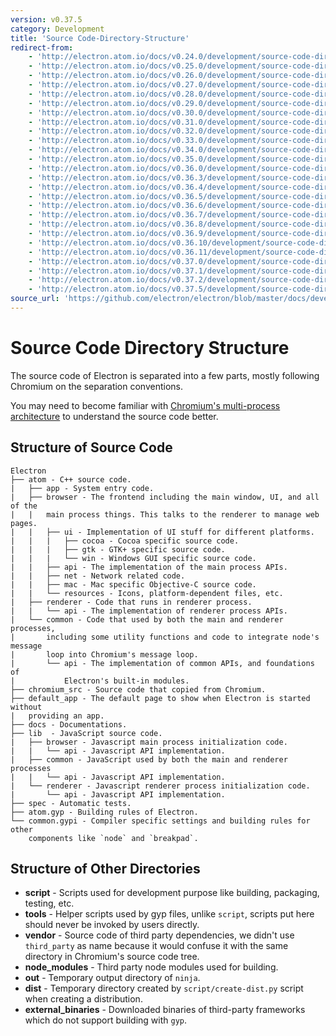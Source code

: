 ```yaml
---
version: v0.37.5
category: Development
title: 'Source Code-Directory-Structure'
redirect-from:
    - 'http://electron.atom.io/docs/v0.24.0/development/source-code-directory-structure/'
    - 'http://electron.atom.io/docs/v0.25.0/development/source-code-directory-structure/'
    - 'http://electron.atom.io/docs/v0.26.0/development/source-code-directory-structure/'
    - 'http://electron.atom.io/docs/v0.27.0/development/source-code-directory-structure/'
    - 'http://electron.atom.io/docs/v0.28.0/development/source-code-directory-structure/'
    - 'http://electron.atom.io/docs/v0.29.0/development/source-code-directory-structure/'
    - 'http://electron.atom.io/docs/v0.30.0/development/source-code-directory-structure/'
    - 'http://electron.atom.io/docs/v0.31.0/development/source-code-directory-structure/'
    - 'http://electron.atom.io/docs/v0.32.0/development/source-code-directory-structure/'
    - 'http://electron.atom.io/docs/v0.33.0/development/source-code-directory-structure/'
    - 'http://electron.atom.io/docs/v0.34.0/development/source-code-directory-structure/'
    - 'http://electron.atom.io/docs/v0.35.0/development/source-code-directory-structure/'
    - 'http://electron.atom.io/docs/v0.36.0/development/source-code-directory-structure/'
    - 'http://electron.atom.io/docs/v0.36.3/development/source-code-directory-structure/'
    - 'http://electron.atom.io/docs/v0.36.4/development/source-code-directory-structure/'
    - 'http://electron.atom.io/docs/v0.36.5/development/source-code-directory-structure/'
    - 'http://electron.atom.io/docs/v0.36.6/development/source-code-directory-structure/'
    - 'http://electron.atom.io/docs/v0.36.7/development/source-code-directory-structure/'
    - 'http://electron.atom.io/docs/v0.36.8/development/source-code-directory-structure/'
    - 'http://electron.atom.io/docs/v0.36.9/development/source-code-directory-structure/'
    - 'http://electron.atom.io/docs/v0.36.10/development/source-code-directory-structure/'
    - 'http://electron.atom.io/docs/v0.36.11/development/source-code-directory-structure/'
    - 'http://electron.atom.io/docs/v0.37.0/development/source-code-directory-structure/'
    - 'http://electron.atom.io/docs/v0.37.1/development/source-code-directory-structure/'
    - 'http://electron.atom.io/docs/v0.37.2/development/source-code-directory-structure/'
    - 'http://electron.atom.io/docs/v0.37.5/development/source-code-directory-structure/'
source_url: 'https://github.com/electron/electron/blob/master/docs/development/source-code-directory-structure.md'
---
```


# Source Code Directory Structure

The source code of Electron is separated into a few parts, mostly
following Chromium on the separation conventions.

You may need to become familiar with [Chromium's multi-process
architecture](http://dev.chromium.org/developers/design-documents/multi-process-architecture)
to understand the source code better.

## Structure of Source Code

```
Electron
├── atom - C++ source code.
|   ├── app - System entry code.
|   ├── browser - The frontend including the main window, UI, and all of the
|   |   main process things. This talks to the renderer to manage web pages.
|   |   ├── ui - Implementation of UI stuff for different platforms.
|   |   |   ├── cocoa - Cocoa specific source code.
|   |   |   ├── gtk - GTK+ specific source code.
|   |   |   └── win - Windows GUI specific source code.
|   |   ├── api - The implementation of the main process APIs.
|   |   ├── net - Network related code.
|   |   ├── mac - Mac specific Objective-C source code.
|   |   └── resources - Icons, platform-dependent files, etc.
|   ├── renderer - Code that runs in renderer process.
|   |   └── api - The implementation of renderer process APIs.
|   └── common - Code that used by both the main and renderer processes,
|       including some utility functions and code to integrate node's message
|       loop into Chromium's message loop.
|       └── api - The implementation of common APIs, and foundations of
|           Electron's built-in modules.
├── chromium_src - Source code that copied from Chromium.
├── default_app - The default page to show when Electron is started without
|   providing an app.
├── docs - Documentations.
├── lib  - JavaScript source code.
|   ├── browser - Javascript main process initialization code.
|   |   └── api - Javascript API implementation.
|   ├── common - JavaScript used by both the main and renderer processes
|   |   └── api - Javascript API implementation.
|   └── renderer - Javascript renderer process initialization code.
|       └── api - Javascript API implementation.
├── spec - Automatic tests.
├── atom.gyp - Building rules of Electron.
└── common.gypi - Compiler specific settings and building rules for other
    components like `node` and `breakpad`.
```

## Structure of Other Directories

* **script** - Scripts used for development purpose like building, packaging,
  testing, etc.
* **tools** - Helper scripts used by gyp files, unlike `script`, scripts put
  here should never be invoked by users directly.
* **vendor** - Source code of third party dependencies, we didn't use
  `third_party` as name because it would confuse it with the same directory in
  Chromium's source code tree.
* **node_modules** - Third party node modules used for building.
* **out** - Temporary output directory of `ninja`.
* **dist** - Temporary directory created by `script/create-dist.py` script
  when creating a distribution.
* **external_binaries** - Downloaded binaries of third-party frameworks which
  do not support building with `gyp`.
